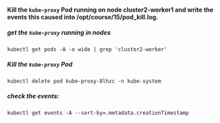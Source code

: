 #### Kill the `kube-proxy` Pod running on node cluster2-worker1 and write the events this caused into /opt/course/15/pod_kill.log.

##### get the `kube-proxy` running in nodes
```
kubectl get pods -A -o wide | grep 'cluster2-worker'
```

##### Kill the `kube-proxy` Pod
```
kubectl delete pod kube-proxy-8lhzc -n kube-system
```

##### check the events:
```
kubectl get events -A --sort-by=.metadata.creationTimestamp
```
